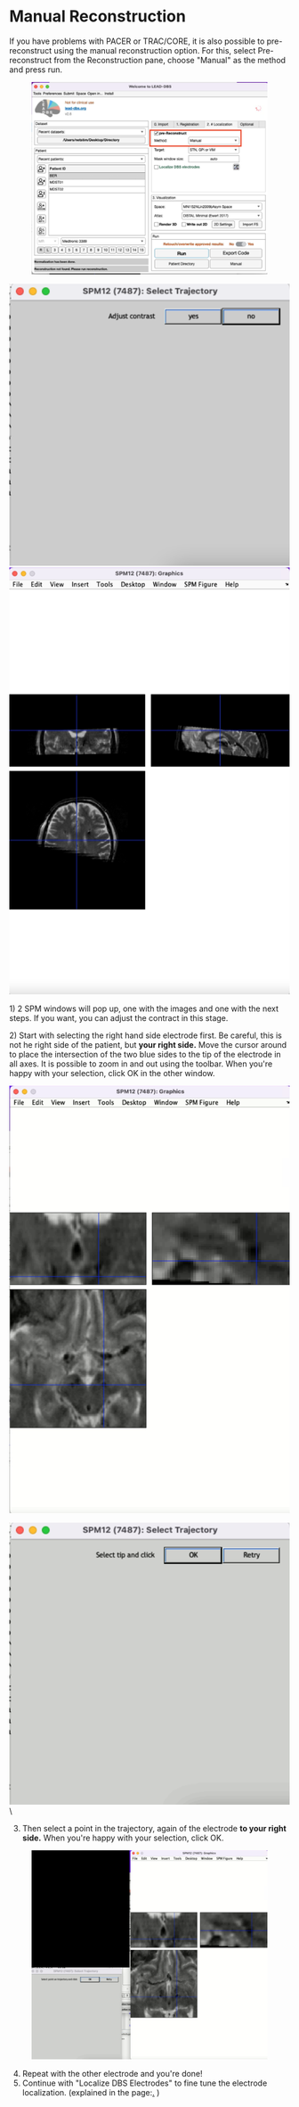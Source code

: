 # Manual Reconstruction

If you have problems with PACER or TRAC/CORE, it is also possible to pre-reconstruct using the manual reconstruction option. For this, select Pre-reconstruct from the Reconstruction pane, choose "Manual" as the method and press run.

<figure><img src="../../.gitbook/assets/manual.png" alt=""><figcaption></figcaption></figure>

<img src="../../.gitbook/assets/Screen Shot 2023-06-27 at 19.56.00.png" alt="" data-size="original">![](<../../.gitbook/assets/Screen Shot 2023-06-27 at 19.55.44.png>)&#x20;

1\) 2 SPM windows will pop up, one with the images and one with the next steps. If you want, you can adjust the contract in this stage.

2\) Start with selecting the right hand side electrode first. Be careful, this is not he right side of the patient, but **your right side.** Move the cursor around to place the intersection of the two blue sides to the tip of the electrode in all axes. It is possible to zoom in and out using the toolbar. When you're happy with your selection, click OK in the other window.&#x20;

![](<../../.gitbook/assets/Screen Shot 2023-06-27 at 19.58.56.png>)

![](<../../.gitbook/assets/Screen Shot 2023-06-27 at 19.56.14.png>)\


3. Then select a point in the trajectory, again of the electrode **to your right side.** When you're happy with your selection, click OK.

<figure><img src="../../.gitbook/assets/Screen Shot 2023-06-27 at 19.59.30 (1).png" alt=""><figcaption></figcaption></figure>

4. Repeat with the other electrode and you're done!
5. Continue with "Localize DBS Electrodes" to fine tune the electrode localization. (explained in the page:[.](./ "mention") )
